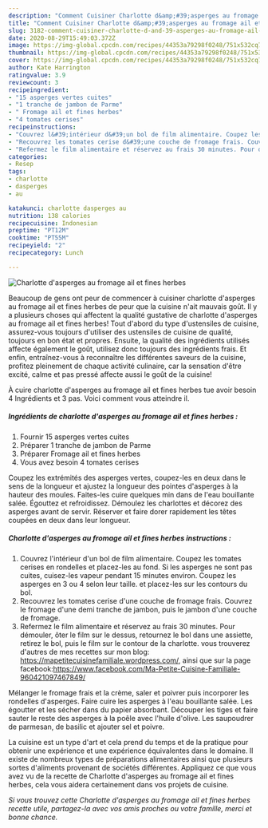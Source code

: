 ```yaml
---
description: "Comment Cuisiner Charlotte d&amp;#39;asperges au fromage ail et fines herbes"
title: "Comment Cuisiner Charlotte d&amp;#39;asperges au fromage ail et fines herbes"
slug: 3182-comment-cuisiner-charlotte-d-and-39-asperges-au-fromage-ail-et-fines-herbes
date: 2020-08-29T15:49:03.372Z
image: https://img-global.cpcdn.com/recipes/44353a79298f0248/751x532cq70/charlotte-dasperges-au-fromage-ail-et-fines-herbes-photo-principale-de-la-recette.jpg
thumbnail: https://img-global.cpcdn.com/recipes/44353a79298f0248/751x532cq70/charlotte-dasperges-au-fromage-ail-et-fines-herbes-photo-principale-de-la-recette.jpg
cover: https://img-global.cpcdn.com/recipes/44353a79298f0248/751x532cq70/charlotte-dasperges-au-fromage-ail-et-fines-herbes-photo-principale-de-la-recette.jpg
author: Kate Harrington
ratingvalue: 3.9
reviewcount: 3
recipeingredient:
- "15 asperges vertes cuites"
- "1 tranche de jambon de Parme"
- " Fromage ail et fines herbes"
- "4 tomates cerises"
recipeinstructions:
- "Couvrez l&#39;intérieur d&#39;un bol de film alimentaire. Coupez les tomates cerises en rondelles et placez-les au fond. Si les asperges ne sont pas cuites, cuisez-les vapeur pendant 15 minutes environ. Coupez les asperges en 3 ou 4 selon leur taille. et placez-les sur les contours du bol."
- "Recouvrez les tomates cerise d&#39;une couche de fromage frais. Couvrez le fromage d&#39;une demi tranche de jambon, puis le jambon d&#39;une couche de fromage."
- "Refermez le film alimentaire et réservez au frais 30 minutes. Pour démouler, ôter le film sur le dessus, retournez le bol dans une assiette, retirez le bol, puis le film sur le contour de la charlotte. vous trouverez d&#39;autres de mes recettes sur mon blog: https://mapetitecuisinefamiliale.wordpress.com/, ainsi que sur la page facebook:https://www.facebook.com/Ma-Petite-Cuisine-Familiale-960421097467849/"
categories:
- Resep
tags:
- charlotte
- dasperges
- au

katakunci: charlotte dasperges au 
nutrition: 138 calories
recipecuisine: Indonesian
preptime: "PT12M"
cooktime: "PT55M"
recipeyield: "2"
recipecategory: Lunch

---
```



![Charlotte d&#39;asperges au fromage ail et fines herbes](https://img-global.cpcdn.com/recipes/44353a79298f0248/751x532cq70/charlotte-dasperges-au-fromage-ail-et-fines-herbes-photo-principale-de-la-recette.jpg)

Beaucoup de gens ont peur de commencer à cuisiner charlotte d&#39;asperges au fromage ail et fines herbes de peur que la cuisine n'ait mauvais goût. Il y a plusieurs choses qui affectent la qualité gustative de charlotte d&#39;asperges au fromage ail et fines herbes! Tout d'abord du type d'ustensiles de cuisine, assurez-vous toujours d'utiliser des ustensiles de cuisine de qualité, toujours en bon état et propres. Ensuite, la qualité des ingrédients utilisés affecte également le goût, utilisez donc toujours des ingrédients frais. Et enfin, entraînez-vous à reconnaître les différentes saveurs de la cuisine, profitez pleinement de chaque activité culinaire, car la sensation d'être excité, calme et pas pressé affecte aussi le goût de la cuisine!

<!--inarticleads1-->

À cuire charlotte d&#39;asperges au fromage ail et fines herbes tue avoir besoin 4 Ingrédients et 3 pas. Voici comment vous atteindre il.

##### Ingrédients de charlotte d&#39;asperges au fromage ail et fines herbes :

1. Fournir 15 asperges vertes cuites
1. Préparer 1 tranche de jambon de Parme
1. Préparer  Fromage ail et fines herbes
1. Vous avez besoin 4 tomates cerises


Coupez les extrémités des asperges vertes, coupez-les en deux dans le sens de la longueur et ajustez la longueur des pointes d&#39;asperges à la hauteur des moules. Faites-les cuire quelques min dans de l&#39;eau bouillante salée. Égouttez et refroidissez. Démoulez les charlottes et décorez des asperges avant de servir. Réserver et faire dorer rapidement les têtes coupées en deux dans leur longueur. 

<!--inarticleads2-->

##### Charlotte d&#39;asperges au fromage ail et fines herbes instructions :

1. Couvrez l&#39;intérieur d&#39;un bol de film alimentaire. Coupez les tomates cerises en rondelles et placez-les au fond. Si les asperges ne sont pas cuites, cuisez-les vapeur pendant 15 minutes environ. Coupez les asperges en 3 ou 4 selon leur taille. et placez-les sur les contours du bol.
1. Recouvrez les tomates cerise d&#39;une couche de fromage frais. Couvrez le fromage d&#39;une demi tranche de jambon, puis le jambon d&#39;une couche de fromage.
1. Refermez le film alimentaire et réservez au frais 30 minutes. Pour démouler, ôter le film sur le dessus, retournez le bol dans une assiette, retirez le bol, puis le film sur le contour de la charlotte. vous trouverez d&#39;autres de mes recettes sur mon blog: https://mapetitecuisinefamiliale.wordpress.com/, ainsi que sur la page facebook:https://www.facebook.com/Ma-Petite-Cuisine-Familiale-960421097467849/


Mélanger le fromage frais et la crème, saler et poivrer puis incorporer les rondelles d&#39;asperges. Faire cuire les asperges à l&#39;eau bouillante salée. Les égoutter et les sécher dans du papier absorbant. Découper les tiges et faire sauter le reste des asperges à la poêle avec l&#39;huile d&#39;olive. Les saupoudrer de parmesan, de basilic et ajouter sel et poivre. 

<!--inarticleads1-->

<p>
La cuisine est un type d'art et cela prend du temps et de la pratique pour obtenir une expérience et une expérience équivalentes dans le domaine. Il existe de nombreux types de préparations alimentaires ainsi que plusieurs sortes d'aliments provenant de sociétés différentes. Appliquez ce que vous avez vu de la recette de Charlotte d&#39;asperges au fromage ail et fines herbes, cela vous aidera certainement dans vos projets de cuisine.
</p>

<p>
<i>Si vous trouvez cette Charlotte d&#39;asperges au fromage ail et fines herbes recette utile, partagez-la avec vos amis proches ou votre famille, merci et bonne chance.</i>
</p>
